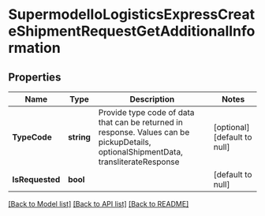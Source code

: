 # SupermodelIoLogisticsExpressCreateShipmentRequestGetAdditionalInformation

## Properties
Name | Type | Description | Notes
------------ | ------------- | ------------- | -------------
**TypeCode** | **string** | Provide type code of data that can be returned in response.  Values can be pickupDetails, optionalShipmentData, transliterateResponse | [optional] [default to null]
**IsRequested** | **bool** |  | [default to null]

[[Back to Model list]](../README.md#documentation-for-models) [[Back to API list]](../README.md#documentation-for-api-endpoints) [[Back to README]](../README.md)

